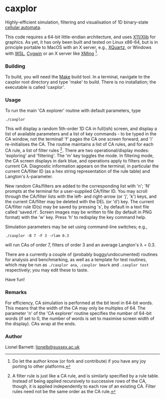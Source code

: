 # caxplor
Highly-efficient simulation, filtering and visualisation of 1D binary-state [cellular automata](https://en.wikipedia.org/wiki/Cellular_automaton).

This code requires a 64-bit little-endian architecture, and uses [X11/Xlib](https://www.x.org/releases/current/doc/libX11/libX11/libX11.html) for graphics. As yet, it has only been built and tested on Linux x86-64, but is in principle portable to MacOS with an X server, e.g.,  [XQuartz](https://www.xquartz.org/), or Windows with [WSL](https://learn.microsoft.com/en-us/windows/wsl/), [Cygwin](https://www.cygwin.com/) or an X server like [XMing](http://www.straightrunning.com/XmingNotes/) [^1].

### Building
To build, you will need the [Make](https://www.gnu.org/software/make/) build tool. In a terminal, navigate to the caxplor root directory and type 'make' to build. There is no installation; the executable is called 'caxplor'.

### Usage
To run the main 'CA explorer' routine with default parameters, type
```
./caxplor
```
This will display a random 5th-order 1D CA in full(ish) screen, and display a list of available parameters and a list of key commands - to be typed in the CA window, not the terminal! 'f' pages the CA one screen forward, and 'i' re-initialises the CA. The routine maintains a list of CA rules, and for each CA rule, a list of filter rules [^2]. There are two operational/display modes: 'exploring' and 'filtering'. The 'm' key toggles the mode. In filtering mode, the CA screen displays in dark blue, and operations apply to filters on the current CA. Diagnostic information appears on the terminal, in particular the current CA/filter ID (as a hex string representation of the rule table) and Langton's &lambda;-parameter.

New random CAs/filters are added to the corresponding list with 'n'; 'N' prompts at the terminal for a user-supplied CA/filter ID. You may scroll through the CA/filter lists with the left- and right-arrow (or 'j', 'k') keys, and the current CA/filter may be deleted with the DEL (or 'd') key. The current CA/filter rule ID(s) may be saved by pressing 's', by default in a text file called 'saved.rt'. Screen images may be written to file (by default in PNG format) with the 'w' key. Press 'h' to redisplay the key command help.

Simulation parameters may be set using command-line switches; e.g.,
```
./caxplor -B 7 -F 3 -rlam 0.3
```
will run CAs of order 7, filters of order 3 and an average Langton's &lambda; = 0.3.

There are a currently a couple of (probably buggy/undocumented) routines for analysis and benchmarking, as well as a template for test routines, which may be run as `./caxplor ana`, `.caxplor bmark` and `.caxplor test` respectively; you may edit these to taste.

Have fun!

### Remarks
For efficiency, CA simulation is performed at the bit level in 64-bit words. This means that the width of the CA may only be multiples of 64. The parameter 'n' of the 'CA explorer' routine specifies the number of 64-bit words (if set to 0, the number of words is set to maximise screen width of the display). CAs wrap at the ends.

### Author
Lionel Barnett: lionelb@sussex.ac.uk

[^1]: Do let the author know (or fork and contribute) if you have any joy porting to other platforms.
[^2]: A filter rule is just like a CA rule, and is similarly specified by a rule table. Instead of being applied recursively to successive rows of the CA, though, it is applied independently to each row of an existing CA. Filter rules need not be the same order as the CA rule.
